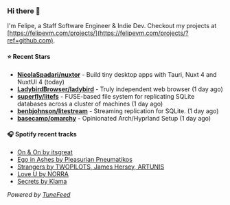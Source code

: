 ### Hi there 👋

I'm Felipe, a Staff Software Engineer & Indie Dev. Checkout my projects at [https://felipevm.com/projects/](https://felipevm.com/projects/?ref=github.com).

#### ⭐ Recent Stars
- **[NicolaSpadari/nuxtor](https://github.com/NicolaSpadari/nuxtor)** - Build tiny desktop apps with Tauri, Nuxt 4 and NuxtUI 4 (today)
- **[LadybirdBrowser/ladybird](https://github.com/LadybirdBrowser/ladybird)** - Truly independent web browser (1 day ago)
- **[superfly/litefs](https://github.com/superfly/litefs)** - FUSE-based file system for replicating SQLite databases across a cluster of machines (1 day ago)
- **[benbjohnson/litestream](https://github.com/benbjohnson/litestream)** - Streaming replication for SQLite. (1 day ago)
- **[basecamp/omarchy](https://github.com/basecamp/omarchy)** - Opinionated Arch/Hyprland Setup (1 day ago)

#### 🎧 Spotify recent tracks
- [On &amp; On by itsgreat](https://open.spotify.com/track/2IoLTyUjouXo4ViShHxxcu)
- [Ego in Ashes by Pleasurian Pneumatikos](https://open.spotify.com/track/3GSk1wNWezqNfeA1UCytWl)
- [Strangers by TWOPILOTS, James Hersey, ARTUNIS](https://open.spotify.com/track/5FZ3F8RDenKwUHvAfcdGjS)
- [Love U by NORRA](https://open.spotify.com/track/3hAEMnD6olqDSKFcFiZHop)
- [Secrets by Klama](https://open.spotify.com/track/2ozxnv4Q8GVypUqek65aLD)

_Powered by [TuneFeed](https://tunefeed.app?ref=github.com)_
